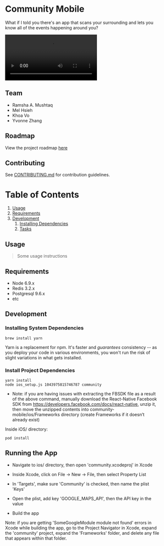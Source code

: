 # Community Mobile

What if I told you there's an app that scans your surrounding and lets you know all of the events happening around you?

![community-mobile](https://zippy.gfycat.com/FlakyBaggyAmericankestrel.webm)

## Team

- Ramsha A. Mushtaq
- Mel Hsieh
- Khoa Vo
- Yvonne Zhang

## Roadmap

View the project roadmap [here](https://trello.com/b/GaKJcbyi/community)

## Contributing

See [CONTRIBUTING.md](CONTRIBUTING.md) for contribution guidelines.

# Table of Contents

1. [Usage](#Usage)
1. [Requirements](#requirements)
1. [Development](#development)
    1. [Installing Dependencies](#installing-dependencies)
    1. [Tasks](#tasks)

## Usage

> Some usage instructions

## Requirements

- Node 6.9.x
- Redis 3.2.x
- Postgresql 9.6.x
- etc

## Development

### Installing System Dependencies

```
brew install yarn
```

Yarn is a replacement for npm. It's faster and *guarantees* consistency -- as you deploy your code in various environments, you won't run the risk of slight variations in what gets installed.

### Install Project Dependencies

```
yarn install
node ios_setup.js 1043975815746787 community
```

- Note: if you are having issues with extracting the FBSDK file as a result of the above command, manually download the React-Native Facebook SDK from https://developers.facebook.com/docs/react-native, unzip it, then move the unzipped contents into community-mobile/ios/Frameworks directory (create Frameworks if it doesn’t already exist)

Inside iOS/ directory:

```
pod install
```

<!-- ## Database Initialization

IMPORTANT: ensure `postgres` is running before performing these steps.

### Database Creation:

Use grunt to create a new database for your development and test environments:

Development environment: `grunt pgcreatedb:default` (CURRENTLY NOT WORKING)

Other environments, specify like so: `NODE_ENV=test grunt pgcreatedb:default`

### Run Migrations & Data Seeds

In terminal, from the root directory:

`knex migrate:latest --env NODE_ENV`

`knex migrate:rollback --env NODE_ENV`

`knex seed:run --env NODE_ENV`

Note: `--env NODE_ENV` may be omitted for development. For example, `knex migrate:latest` will run all migrations in the development environment, while `knex migrate:latest --env test` will migrate in the test environment.

## Running the App

To run webpack build: `yarn run build`

To run server: `yarn run start`

To run tests: `yarn run test`

To run your redis server for the session store `redis-server`

## Deployment
- Provision heroku-postgres and heroku-redis add-ons for your app.
- Set all config variables and keys in Heroku app settings -->

## Running the App

- Navigate to ios/ directory, then open 'community.xcodeproj' in Xcode

- Inside Xcode, click on File -> New -> File, then select Property List
- In 'Targets', make sure 'Community' is checked, then name the plist 'Keys'
- Open the plist, add key 'GOOGLE_MAPS_API', then the API key in the value
- Build the app

Note: if you are getting 'SomeGoogleModule module not found' errors in Xcode while building the app, go to the Project Navigator in Xcode, expand the 'community' project, expand the 'Frameworks' folder, and delete any file that appears within that folder.
